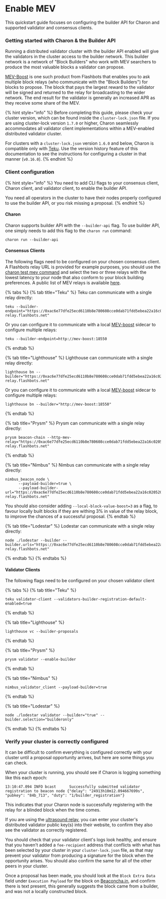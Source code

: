 # Enable MEV

This quickstart guide focuses on configuring the builder API for Charon and supported validator and consensus clients.

### Getting started with Charon & the Builder API[​](https://docs.obol.org/next/adv/advanced/quickstart-builder-api#getting-started-with-charon--the-builder-api) <a href="#getting-started-with-charon--the-builder-api" id="getting-started-with-charon--the-builder-api"></a>

Running a distributed validator cluster with the builder API enabled will give the validators in the cluster access to the builder network. This builder network is a network of "Block Builders" who work with MEV searchers to produce the most valuable blocks a validator can propose.

[MEV-Boost](https://boost.flashbots.net/) is one such product from Flashbots that enables you to ask multiple block relays (who communicate with the "Block Builders") for blocks to propose. The block that pays the largest reward to the validator will be signed and returned to the relay for broadcasting to the wider network. The end result for the validator is generally an increased APR as they receive some share of the MEV.

{% hint style="info" %}
Before completing this guide, please check your cluster version, which can be found inside the `cluster-lock.json` file. If you are using cluster-lock version `1.7.0` or higher, Charon seamlessly accommodates all validator client implementations within a MEV-enabled distributed validator cluster.

For clusters with a `cluster-lock.json` version `1.6.0` and below, Charon is compatible only with [Teku](https://github.com/ConsenSys/teku). Use the version history feature of this documentation to see the instructions for configuring a cluster in that manner (`v0.16.0`).
{% endhint %}

### Client configuration[​](https://docs.obol.org/next/adv/advanced/quickstart-builder-api#client-configuration) <a href="#client-configuration" id="client-configuration"></a>

{% hint style="info" %}
You need to add CLI flags to your consensus client, Charon client, and validator client, to enable the builder API.

You need all operators in the cluster to have their nodes properly configured to use the builder API, or you risk missing a proposal.
{% endhint %}

#### Charon[​](https://docs.obol.org/next/adv/advanced/quickstart-builder-api#charon) <a href="#charon" id="charon"></a>

Charon supports builder API with the `--builder-api` flag. To use builder API, one simply needs to add this flag to the `charon run` command:

```
charon run --builder-api
```

#### Consensus Clients[​](https://docs.obol.org/next/adv/advanced/quickstart-builder-api#consensus-clients) <a href="#consensus-clients" id="consensus-clients"></a>

The following flags need to be configured on your chosen consensus client. A Flashbots relay URL is provided for example purposes, you should use the [charon test mev command](https://docs.obol.org/next/run/prepare/test-command#test-mev-relay) and select the two or three relays with the lowest latency to your node that also conform to your block building preferences. A public list of MEV relays is available [here](https://github.com/eth-educators/ethstaker-guides/blob/main/MEV-relay-list.md#mev-relay-list-for-mainnet).

{% tabs %}
{% tab title="Teku" %}
Teku can communicate with a single relay directly:

```
teku --builder-endpoint="https://0xac6e77dfe25ecd6110b8e780608cce0dab71fdd5ebea22a16c0205200f2f8e2e3ad3b71d3499c54ad14d6c21b41a37ae@boost-relay.flashbots.net"
```

Or you can configure it to communicate with a local [MEV-boost](https://github.com/flashbots/mev-boost) sidecar to configure multiple relays:

```
teku --builder-endpoint=http://mev-boost:18550
```
{% endtab %}

{% tab title="Lighthouse" %}
Lighthouse can communicate with a single relay directly:

```
lighthouse bn --builder="https://0xac6e77dfe25ecd6110b8e780608cce0dab71fdd5ebea22a16c0205200f2f8e2e3ad3b71d3499c54ad14d6c21b41a37ae@boost-relay.flashbots.net"
```

Or you can configure it to communicate with a local [MEV-boost](https://github.com/flashbots/mev-boost) sidecar to configure multiple relays:

```
lighthouse bn --builder="http://mev-boost:18550"
```
{% endtab %}

{% tab title="Prysm" %}
Prysm can communicate with a single relay directly:

```
prysm beacon-chain --http-mev-relay="https://0xac6e77dfe25ecd6110b8e780608cce0dab71fdd5ebea22a16c0205200f2f8e2e3ad3b71d3499c54ad14d6c21b41a37ae@boost-relay.flashbots.net"
```
{% endtab %}

{% tab title="Nimbus" %}
Nimbus can communicate with a single relay directly:

```
nimbus_beacon_node \
      --payload-builder=true \
      --payload-builder-url="https://0xac6e77dfe25ecd6110b8e780608cce0dab71fdd5ebea22a16c0205200f2f8e2e3ad3b71d3499c54ad14d6c21b41a37ae@boost-relay.flashbots.net"
```

You should also consider adding `--local-block-value-boost=3` as a flag, to favour locally built blocks if they are withing 3% in value of the relay block, to improve the chances of a successful proposal.
{% endtab %}

{% tab title="Lodestar" %}
Lodestar can communicate with a single relay directly:

```
node ./lodestar --builder --builder.urls="https://0xac6e77dfe25ecd6110b8e780608cce0dab71fdd5ebea22a16c0205200f2f8e2e3ad3b71d3499c54ad14d6c21b41a37ae@boost-relay.flashbots.net"
```
{% endtab %}
{% endtabs %}

#### Validator Clients[​](https://docs.obol.org/next/adv/advanced/quickstart-builder-api#validator-clients) <a href="#validator-clients" id="validator-clients"></a>

The following flags need to be configured on your chosen validator client

{% tabs %}
{% tab title="Teku" %}
```
teku validator-client --validators-builder-registration-default-enabled=true
```
{% endtab %}

{% tab title="Lighthouse" %}
```
lighthouse vc --builder-proposals
```
{% endtab %}

{% tab title="Prysm" %}
```
prysm validator --enable-builder
```
{% endtab %}

{% tab title="Nimbus" %}
```
nimbus_validator_client --payload-builder=true
```
{% endtab %}

{% tab title="Lodestar" %}
```
node ./lodestar validator --builder="true" --builder.selection="builderonly"
```
{% endtab %}
{% endtabs %}

### Verify your cluster is correctly configured[​](https://docs.obol.org/next/adv/advanced/quickstart-builder-api#verify-your-cluster-is-correctly-configured) <a href="#verify-your-cluster-is-correctly-configured" id="verify-your-cluster-is-correctly-configured"></a>

It can be difficult to confirm everything is configured correctly with your cluster until a proposal opportunity arrives, but here are some things you can check.

When your cluster is running, you should see if Charon is logging something like this each epoch:

```
13:10:47.094 INFO bcast      Successfully submitted validator registration to beacon node {"delay": "24913h10m12.094667699s", "pubkey": "84b_713", "duty": "1/builder_registration"}
```

This indicates that your Charon node is successfully registering with the relay for a blinded block when the time comes.

If you are using the [ultrasound relay](https://relay.ultrasound.money/), you can enter your cluster's distributed validator public key(s) into their website, to confirm they also see the validator as correctly registered.

You should check that your validator client's logs look healthy, and ensure that you haven't added a `fee-recipient` address that conflicts with what has been selected by your cluster in your `cluster-lock.json` file, as that may prevent your validator from producing a signature for the block when the opportunity arises. You should also confirm the same for all of the other peers in your cluster.

Once a proposal has been made, you should look at the `Block Extra Data` field under `Execution Payload` for the block on [Beaconcha.in](https://beaconcha.in/block/18450364), and confirm there is text present, this generally suggests the block came from a builder, and was not a locally constructed block.
